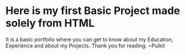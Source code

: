 # Here is my first Basic Project made solely from HTML 
It is a basic portfolio where you can get to know about my Education, Experience and about my Projects.
Thank you for reading.
~Pulkit
